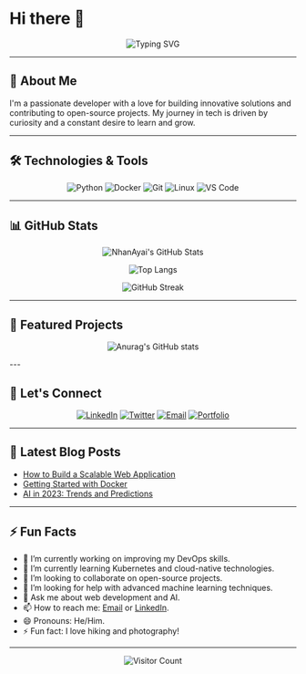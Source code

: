 # Hi there 👋

<div align="center">
  <img src="https://readme-typing-svg.demolab.com?font=Fira+Code&pause=1000&color=00FF00&width=435&lines=Welcome+to+my+GitHub+Profile!;Passionate+Developer;Always+Learning+New+Tech;Open+Source+Enthusiast" alt="Typing SVG" />
</div>

---

## 🚀 About Me

I'm a passionate developer with a love for building innovative solutions and contributing to open-source projects. My journey in tech is driven by curiosity and a constant desire to learn and grow.

---

## 🛠️ Technologies & Tools

<div align="center">
  
![Python](https://img.shields.io/badge/Python-3776AB?style=for-the-badge&logo=python&logoColor=white)
![Docker](https://img.shields.io/badge/Docker-2496ED?style=for-the-badge&logo=docker&logoColor=white)
![Git](https://img.shields.io/badge/Git-F05032?style=for-the-badge&logo=git&logoColor=white)
![Linux](https://img.shields.io/badge/Linux-FCC624?style=for-the-badge&logo=linux&logoColor=black)
![VS Code](https://img.shields.io/badge/VS_Code-007ACC?style=for-the-badge&logo=visual-studio-code&logoColor=white)

</div>

---

## 📊 GitHub Stats

<div align="center">
  
![NhanAyai's GitHub Stats](https://github-readme-stats.vercel.app/api?username=NhanAyai&show_icons=true&theme=radical)

![Top Langs](https://github-readme-stats.vercel.app/api/top-langs/?username=NhanAyai&layout=compact&theme=radical)

![GitHub Streak](https://streak-stats.demolab.com/?user=NhanAyai&theme=radical)

</div>

---

## 🌟 Featured Projects

<div align="center">

![Anurag's GitHub stats](https://github-readme-stats.vercel.app/api?username=anuraghazra&show_icons=true&theme=radical)

</div>
---

## 🤝 Let's Connect

<div align="center">
  
[![LinkedIn](https://img.shields.io/badge/LinkedIn-0077B5?style=for-the-badge&logo=linkedin&logoColor=white)](https://www.linkedin.com/in/your-profile/)
[![Twitter](https://img.shields.io/badge/Twitter-1DA1F2?style=for-the-badge&logo=twitter&logoColor=white)](https://twitter.com/your-handle)
[![Email](https://img.shields.io/badge/Email-D14836?style=for-the-badge&logo=gmail&logoColor=white)](mailto:your.email@example.com)
[![Portfolio](https://img.shields.io/badge/Portfolio-FF5722?style=for-the-badge&logo=about.me&logoColor=white)](https://your-portfolio.com)

</div>

---

## 📝 Latest Blog Posts

<!-- BLOG-POST-LIST:START -->
- [How to Build a Scalable Web Application](https://your-blog.com/post1)
- [Getting Started with Docker](https://your-blog.com/post2)
- [AI in 2023: Trends and Predictions](https://your-blog.com/post3)
<!-- BLOG-POST-LIST:END -->

---

## ⚡ Fun Facts

- 🔭 I’m currently working on improving my DevOps skills.
- 🌱 I’m currently learning Kubernetes and cloud-native technologies.
- 👯 I’m looking to collaborate on open-source projects.
- 🤔 I’m looking for help with advanced machine learning techniques.
- 💬 Ask me about web development and AI.
- 📫 How to reach me: [Email](mailto:your.email@example.com) or [LinkedIn](https://www.linkedin.com/in/your-profile/).
- 😄 Pronouns: He/Him.
- ⚡ Fun fact: I love hiking and photography!

---

<div align="center">
  
![Visitor Count](https://visitor-badge.laobi.icu/badge?page_id=NhanAyai.NhanAyai)

</div>
